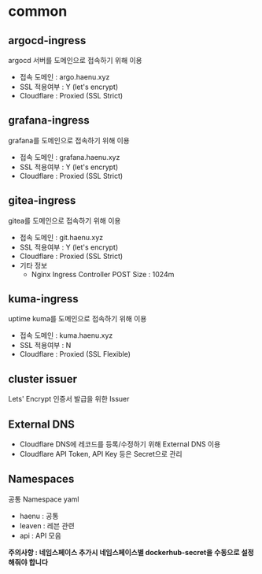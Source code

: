 # common

## argocd-ingress
argocd 서버를 도메인으로 접속하기 위해 이용
- 접속 도메인 : argo.haenu.xyz
- SSL 적용여부 : Y (let's encrypt)
- Cloudflare : Proxied (SSL Strict)

## grafana-ingress
grafana를 도메인으로 접속하기 위해 이용
- 접속 도메인 : grafana.haenu.xyz
- SSL 적용여부 : Y (let's encrypt)
- Cloudflare : Proxied (SSL Strict)

## gitea-ingress
gitea를 도메인으로 접속하기 위해 이용
- 접속 도메인 : git.haenu.xyz
- SSL 적용여부 : Y (let's encrypt)
- Cloudflare : Proxied (SSL Strict)
- 기타 정보
  - Nginx Ingress Controller POST Size : 1024m

## kuma-ingress
uptime kuma를 도메인으로 접속하기 위해 이용
- 접속 도메인 : kuma.haenu.xyz
- SSL 적용여부 : N
- Cloudflare : Proxied (SSL Flexible)

## cluster issuer
Lets' Encrypt 인증서 발급을 위한 Issuer

## External DNS
- Cloudflare DNS에 레코드를 등록/수정하기 위해 External DNS 이용
- Cloudflare API Token, API Key 등은 Secret으로 관리

## Namespaces
공통 Namespace yaml
- haenu : 공통
- leaven : 레븐 관련
- api : API 모음

**주의사항 : 네임스페이스 추가시 네임스페이스별 dockerhub-secret을 수동으로 설정해줘야 합니다**
